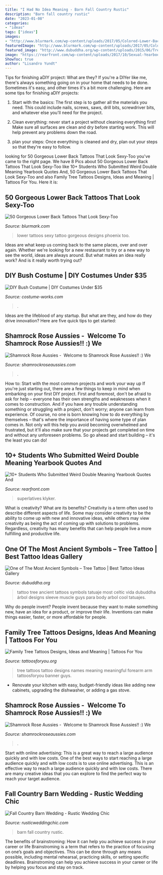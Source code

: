 ```yaml
---
title: "I Had No Idea Meaning - Barn Fall Country Rustic"
description: "Barn fall country rustic"
date: "2023-01-08"
categories:
- "ideas"
tags: ["ideas"]
images:
- "http://www.blurmark.com/wp-content/uploads/2017/05/Colored-Lower-Back-Tattoo.jpg"
featuredImage: "http://www.blurmark.com/wp-content/uploads/2017/05/Colored-Lower-Back-Tattoo.jpg"
featured_image: "http://www.dubuddha.org/wp-content/uploads/2015/06/Tree-of-life.jpg"
image: "https://rearfront.com/wp-content/uploads/2017/10/Sexual-Yearbook-Quotes-1.jpg"
ShowToc: true
author: "Lisandro Yundt"
---
```



Tips for finishing aDIY project: What are they?
If you're a DIYer like me, there's always something going on in your home that needs to be done. Sometimes it's easy, and other times it's a bit more challenging. Here are some tips for finishing aDIY projects:
1. Start with the basics: The first step is to gather all the materials you need. This could include nails, screws, saws, drill bits, screwdriver bits, and whatever else you'll need for the project.

2. Clean everything: never start a project without cleaning everything first! Make sure all surfaces are clean and dry before starting work. This will help prevent any problems down the road.

3. plan your steps: Once everything is cleaned and dry, plan out your steps so that they're easy to follow.

	

		
looking for 50 Gorgeous Lower Back Tattoos That Look Sexy-Too you've came to the right page. We have 8 Pics about 50 Gorgeous Lower Back Tattoos That Look Sexy-Too like 10+ Students Who Submitted Weird Double Meaning Yearbook Quotes And, 50 Gorgeous Lower Back Tattoos That Look Sexy-Too and also Family Tree Tattoos Designs, Ideas and Meaning | Tattoos For You. Here it is:
		
    
## 50 Gorgeous Lower Back Tattoos That Look Sexy-Too

<img loading=lazy src="http://www.blurmark.com/wp-content/uploads/2017/05/Colored-Lower-Back-Tattoo.jpg" onerror="this.onerror=null;this.src='https://tse2.mm.bing.net/th?id=OIP.hM-RPi4sKKGIYss8ZBXmLAHaHa&amp;pid=15.1';" alt="50 Gorgeous Lower Back Tattoos That Look Sexy-Too">

_Source: blurmark.com_

>lower tattoos sexy tattoo gorgeous designs phoenix too. 

	

Ideas are what keep us coming back to the same places, over and over again. Whether we're looking for a new restaurant to try or a new way to see the world, ideas are always around. But what makes an idea really work? And is it really worth trying out?

    
## DIY Bush Costume | DIY Costumes Under $35

<img loading=lazy src="https://photos.costume-works.com/full/bush.jpg" onerror="this.onerror=null;this.src='https://tse3.mm.bing.net/th?id=OIP.-BQ9i6Ant7oW_1oHymQs6gHaJ3&amp;pid=15.1';" alt="DIY Bush Costume | DIY Costumes Under $35">

_Source: costume-works.com_

>. 

	

Ideas are the lifeblood of any startup. But what are they, and how do they drive innovation? Here are five quick tips to get started: 

    
## Shamrock Rose Aussies - ﻿﻿﻿ Welcome To Shamrock Rose Aussies!! :) We

<img loading=lazy src="http://shamrockroseaussies.com/yahoo_site_admin/assets/images/DSC_0706.10500600_std.jpg" onerror="this.onerror=null;this.src='https://tse2.mm.bing.net/th?id=OIP.slt3TyRyUT-GfjzNJikhbAHaGK&amp;pid=15.1';" alt="Shamrock Rose Aussies - ﻿﻿﻿ Welcome to Shamrock Rose Aussies!! :) We">

_Source: shamrockroseaussies.com_

>. 

	

How to: Start with the most common projects and work your way up
If you're just starting out, there are a few things to keep in mind when embarking on your first DIY project. First and foremost, don't be afraid to ask for help – everyone has their own strengths and weaknesses when it comes to construction. And if you have any trouble understanding something or struggling with a project, don't worry; anyone can learn from experience.
Of course, no one is born knowing how to do everything by themselves – that's where the importance of having some type of plan comes in. Not only will this help you avoid becoming overwhelmed and frustrated, but it'll also make sure that your projects get completed on time and without any unforeseen problems. So go ahead and start building – it's the least you can do!

    
## 10+ Students Who Submitted Weird Double Meaning Yearbook Quotes And

<img loading=lazy src="https://rearfront.com/wp-content/uploads/2017/10/Sexual-Yearbook-Quotes-1.jpg" onerror="this.onerror=null;this.src='https://tse2.mm.bing.net/th?id=OIP.BDPeiruBm8V1j0W1aMOXOQHaE6&amp;pid=15.1';" alt="10+ Students Who Submitted Weird Double Meaning Yearbook Quotes And">

_Source: rearfront.com_

>superlatives klyker. 

	

What is creativity? What are its benefits?
Creativity is a term often used to describe different aspects of life. Some may consider creativity to be the ability to come up with new and innovative ideas, while others may view creativity as being the act of coming up with solutions to problems. Regardless, creativity has many benefits that can help people live a more fulfilling and productive life.

    
## One Of The Most Ancient Symbols – Tree Tattoo | Best Tattoo Ideas Gallery

<img loading=lazy src="http://www.dubuddha.org/wp-content/uploads/2015/06/Tree-of-life.jpg" onerror="this.onerror=null;this.src='https://tse2.mm.bing.net/th?id=OIP.zclPWgeI4BSDppwuoGP13QHaJ4&amp;pid=15.1';" alt="One of The Most Ancient Symbols – Tree Tattoo | Best Tattoo Ideas Gallery">

_Source: dubuddha.org_

>tattoo tree ancient tattoos symbols tatuaje most celtic vida dubuddha árbol designs sleeve muscle guys para body arbol cool tatuajes. 

	

Why do people invent?
People invent because they want to make something new, have an idea for a product, or improve their life. Inventions can make things easier, faster, or more affordable for people.

    
## Family Tree Tattoos Designs, Ideas And Meaning | Tattoos For You

<img loading=lazy src="https://www.tattoosforyou.org/wp-content/uploads/2013/11/Family-Tree-Tattoo-Designs-With-Names.jpg" onerror="this.onerror=null;this.src='https://tse1.mm.bing.net/th?id=OIP.l_gg8gXEcjGWF-YtwG--6QHaJ4&amp;pid=15.1';" alt="Family Tree Tattoos Designs, Ideas and Meaning | Tattoos For You">

_Source: tattoosforyou.org_

>tree tattoos tattoo designs names meaning meaningful forearm arm tattoosforyou banner guys. 

	

- Renovate your kitchen with easy, budget-friendly ideas like adding new cabinets, upgrading the dishwasher, or adding a gas stove.

    
## Shamrock Rose Aussies - ﻿﻿﻿ Welcome To Shamrock Rose Aussies!! :) We

<img loading=lazy src="http://shamrockroseaussies.com/yahoo_site_admin/assets/images/DSC_0131.262172613_std.JPG" onerror="this.onerror=null;this.src='https://tse2.mm.bing.net/th?id=OIP.FA26ASpfj6MQy1hfWiuc9wHaE-&amp;pid=15.1';" alt="Shamrock Rose Aussies - ﻿﻿﻿ Welcome to Shamrock Rose Aussies!! :) We">

_Source: shamrockroseaussies.com_

>. 

	

Start with online advertising: This is a great way to reach a large audience quickly and with low costs.
One of the best ways to start reaching a large audience quickly and with low costs is to use online advertising. This is an effective way to reach a large audience quickly and with low costs. There are many creative ideas that you can explore to find the perfect way to reach your target audience.

    
## Fall Country Barn Wedding - Rustic Wedding Chic

<img loading=lazy src="http://rusticweddingchic.com/wp-content/uploads/2016/03/Stenzel_Weber_Danielle_Stewart_Photography_wwedding2_low-590x885.jpg" onerror="this.onerror=null;this.src='https://tse4.mm.bing.net/th?id=OIP.GQJIDHLnqmYOXvGtul4wogHaLH&amp;pid=15.1';" alt="Fall Country Barn Wedding - Rustic Wedding Chic">

_Source: rusticweddingchic.com_

>barn fall country rustic. 

	

The benefits of brainstroming: How it can help you achieve success in your career or life
Brainstroming is a term that refers to the practice of focusing on one’s goals and objectives. This can be done through any means possible, including mental rehearsal, practicing skills, or setting specific deadlines. Brainstroming can help you achieve success in your career or life by helping you focus and stay on track.

